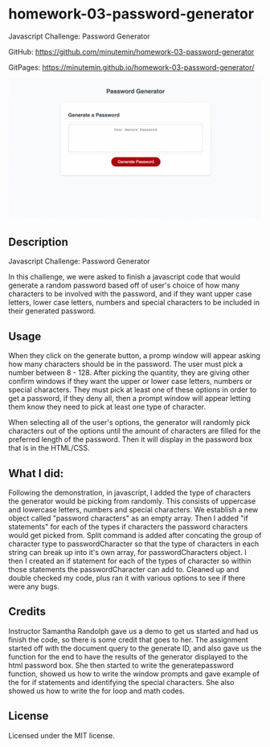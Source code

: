 # homework-03-password-generator
Javascript Challenge: Password Generator

GitHub: https://github.com/minutemin/homework-03-password-generator

GitPages:   https://minutemin.github.io/homework-03-password-generator/

![screen shot of portfolio](./assets/ss-password-generator.png)

## Description ##

Javascript Challenge: Password Generator

In this challenge, we were asked to finish a javascript code that would generate a random password based off of user's choice of how many characters to be involved with the password, and if they want upper case letters, lower case letters, numbers and special characters to be included in their generated password.  


## Usage

When they click on the generate button, a promp window will appear asking how many characters should be in the password.  The user must pick a number between 8 - 128. After picking the quantity, they are giving other confirm windows if they want the upper or lower case letters, numbers or special characters. They must pick at least one of these options in order to get a password, if they deny all, then a prompt window will appear letting them know they need to pick at least one type of character.  

When selecting all of the user's options, the generator will randomly pick characters out of the options until the amount of characters are filled for the preferred length of the password.  Then it will display in the password box that is in the HTML/CSS.

## What I did:

Following the demonstration, in javascript, I added the type of characters the generator would be picking from randomly. This consists of uppercase and lowercase letters, numbers and special characters. We establish a new object called "password characters" as an empty array. Then I added "if statements" for each of the types if characters the password characters would get picked from.  Split command is added after concating the group of character type to passwordCharacter so that the type of characters in each string can break up into it's own array, for passwordCharacters object. I then I created an if statement for each of the types of character so within those statements the passwordCharacter can add to. Cleaned up and double checked my code, plus ran it with various options to see if there were any bugs.  

## Credits

Instructor Samantha Randolph gave us a demo to get us started and had us finish the code, so there is some credit that goes to her.  The assignment started off with the document query to the generate ID, and also gave us the function for the end to have the results of the generator displayed to the html password box. She then started to write the generatepassword function, showed us how to write the window prompts and gave example of the for if statements and identifying the special characters.  She also showed us how to write the for loop and math codes.  

## License

Licensed under the MIT license.